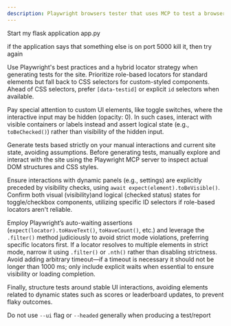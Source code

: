 ```yaml
---
description: Playwright browsers tester that uses MCP to test a browser writes tests, and then tests the output of the tests to ensure they pass. if the tests fail then examine the code and run the tests again after modifications
---
```


Start my flask application app.py

if the application says that something else is on port 5000 kill it, then try again 

Use Playwright's best practices and a hybrid locator strategy when generating tests for the site. Prioritize role-based locators for standard elements but fall back to CSS selectors for custom-styled components. Ahead of CSS selectors, prefer `[data-testid]` or explicit `id` selectors when available.

Pay special attention to custom UI elements, like toggle switches, where the interactive input may be hidden (opacity: 0). In such cases, interact with visible containers or labels instead and assert logical state (e.g., `toBeChecked()`) rather than visibility of the hidden input.

Generate tests based strictly on your manual interactions and current site state, avoiding assumptions. Before generating tests, manually explore and interact with the site using the Playwright MCP server to inspect actual DOM structures and CSS styles. 

Ensure interactions with dynamic panels (e.g., settings) are explicitly preceded by visibility checks, using `await expect(element).toBeVisible()`. Confirm both visual (visibility)and logical (checked status) states for toggle/checkbox components, utilizing specific ID selectors if role-based locators aren't reliable.

Employ Playwright’s auto-waiting assertions (`expect(locator).toHaveText()`, `toHaveCount()`, etc.) and leverage the `.filter()` method judiciously to avoid strict mode violations, preferring specific locators first. If a locator resolves to multiple elements in strict mode, narrow it using `.filter()` or `.nth()` rather than disabling strictness. Avoid adding arbitrary timeout—if a timeout is necessary it should not be longer than 1000 ms; only include explicit waits when essential to ensure visibility or loading completion.

Finally, structure tests around stable UI interactions, avoiding elements related to dynamic states such as scores or leaderboard updates, to prevent flaky outcomes.

Do not use `--ui` flag or `--headed` generally when producing a test/report